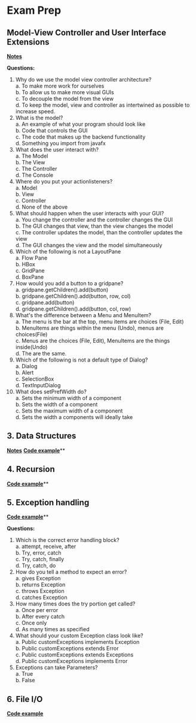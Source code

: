 # Exam Prep

## Model-View Controller and User Interface Extensions

[**Notes**](https://github.com/jacobdanovitch/Carleton-Recognized-Study-Group-Website/blob/master/notebooks/Week_4_Action-Listeners-Event-Handling.ipynb)

**Questions:**
1.	Why do we use the model view controller architecture? <br/>
  a.	To make more work for ourselves <br/>
  b.	To allow us to make more visual GUIs <br/>
  c.	To decouple the model from the view <br/>
  d.	To keep the model, view and controller as intertwined as possible to increase speed.
2.	What is the model? <br/>
  a.	An example of what your program should look like <br/> 
  b.	Code that controls the GUI <br/>
  c.	The code that makes up the backend functionality <br/>
  d.	Something you import from javafx
3.	What does the user interact with? <br/>
  a.	The Model <br/>
  b.	The View <br/>
  c.	The Controller <br/>
  d.	The Console
4.	Where do you put your actionlisteners? <br/>
  a.	Model <br/>
  b.	View <br/>
  c.	Controller <br/>
  d.	None of the above
5.	What should happen when the user interacts with your GUI? <br/>
  a.	You change the controller and the controller changes the GUI <br/>
  b.	The GUI changes that view, than the view changes the model <br/>
  c.	The controller updates the model, than the controller updates the view <br/>
  d.	The GUI changes the view and the model simultaneously 
6.	Which of the following is not a LayoutPane <br/>
  a.	Flow Pane <br/>
  b.	HBox <br/>
  c.	GridPane <br/>
  d.	BoxPane
7.	How would you add a button to a gridpane? <br/>
  a.	gridpane.getChildren().add(button) <br/>
  b.	gridpane.getChildren().add(button, row, col) <br/>
  c.	gridpane.add(button) <br/>
  d.	gridpane.getChildren().add(button, col, row)
8.	What's the difference between a Menu and MenuItem? <br/>
  a.	The menu is the bar at the top, menu items are choices (File, Edit) <br/>
  b.	MenuItems are things within the menu (Undo), menus are choices(File) <br/>
  c.	Menus are the choices (File, Edit), MenuItems are the things inside(Undo) <br/>
  d.	The are the same.
9.	Which of the following is not a default type of Dialog? <br/>
  a.	Dialog <br/>
  b.	Alert <br/>
  c.	SelectionBox <br/>
  d.	TextInputDialog
10.	What does setPrefWidth do? <br/>
  a.	Sets the minimum width of a component <br/>
  b.	Sets the width of a component <br/>
  c.	Sets the maximum width of a component  <br/>
  d.	Sets the width a components will ideally take

## 3. Data Structures

[**Notes**](https://github.com/jacobdanovitch/Carleton-Recognized-Study-Group-Website/blob/master/notebooks/Week_5_Data-Structures.ipynb)
[**Code example**](https://github.com/jacobdanovitch/Carleton-Recognized-Study-Group-Website/blob/master/notebooks/Exam%20Prep/Exam%20Prep.ipynb)**

## 4. Recursion

[**Code example**](https://github.com/jacobdanovitch/Carleton-Recognized-Study-Group-Website/blob/master/notebooks/Exam%20Prep/Exam%20Prep.ipynb)**

## 5. Exception handling

[**Code example**](https://github.com/jacobdanovitch/Carleton-Recognized-Study-Group-Website/blob/master/notebooks/Exam%20Prep/Exam%20Prep.ipynb)**

**Questions:**
1.	Which is the correct error handling block? <br/>
  a.	attempt, receive, after <br/>
  b.	Try, error, catch <br/>
  c.	Try, catch, finally <br/>
  d.	Try, catch, do
2.	How do you tell a method to expect an error? <br/>
  a.	gives Exception <br/>
  b.	returns Exception <br/>
  c.	throws Exception <br/>
  d.	catches Exception
3.	How many times does the try portion get called? <br/>
  a.	Once per error <br/>
  b.	After every catch <br/>
  c.	Once only <br/>
  d.	As many times as specified
4.	What should your custom Exception class look like? <br/>
  a.	Public customExceptions implements Exception <br/>
  b.	Public customExceptions extends Error <br/>
  c.	Public customExceptions extends Exceptions <br/>
  d.	Public customExceptions implements Error 
5.	Exceptions can take Parameters? <br/>
  a.	True <br/>
  b.	False

## 6. File I/O

[**Code example**](https://github.com/jacobdanovitch/Carleton-Recognized-Study-Group-Website/blob/master/notebooks/Exam%20Prep/Exam%20Prep.ipynb)
